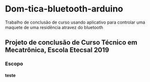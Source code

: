 # Dom-tica-bluetooth-arduino
Trabalho de conclusão de curso usando aplicativo para controlar uma maquete de uma residência atravez do bluetooth

## Projeto de conclusão de Curso Técnico em Mecatrônica, Escola Etecsal 2019

### Escopo

#### teste
